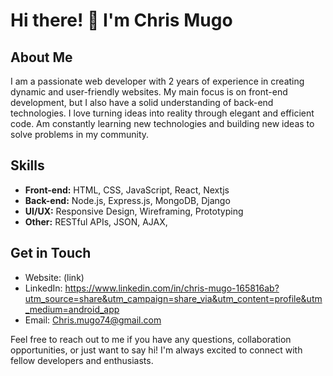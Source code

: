 # Hi there! 👋 I'm Chris Mugo

## About Me
I am a passionate web developer with 2 years of experience in creating dynamic and user-friendly websites. My main focus is on front-end development, but I also have a solid understanding of back-end technologies. I love turning ideas into reality through elegant and efficient code. Am constantly learning new technologies and building new ideas to solve problems in my community.

## Skills
- **Front-end:** HTML, CSS, JavaScript, React, Nextjs
- **Back-end:** Node.js, Express.js, MongoDB, Django
- **UI/UX:** Responsive Design, Wireframing, Prototyping
- **Other:** RESTful APIs, JSON, AJAX, 


## Get in Touch
- Website: (link)
- LinkedIn: https://www.linkedin.com/in/chris-mugo-165816ab?utm_source=share&utm_campaign=share_via&utm_content=profile&utm_medium=android_app
- Email: Chris.mugo74@gmail.com

Feel free to reach out to me if you have any questions, collaboration opportunities, or just want to say hi! I'm always excited to connect with fellow developers and enthusiasts.
